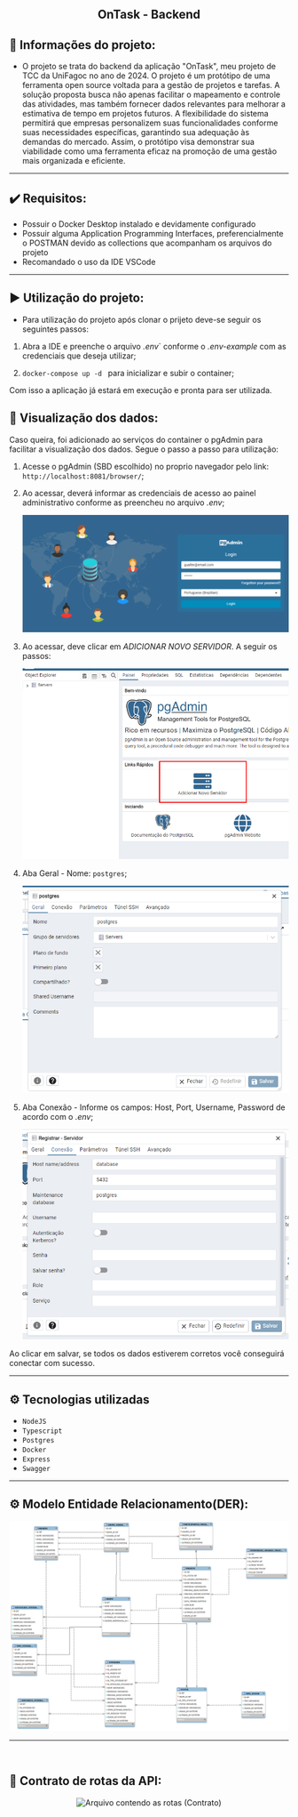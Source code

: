 <div align="center">
  
 ## OnTask - Backend
  
</div>

## 📁 Informações do projeto:

- O projeto se trata do backend da aplicação "OnTask", meu projeto de TCC da UniFagoc no ano de 2024. O projeto é um protótipo de uma ferramenta open source voltada para a gestão de projetos e tarefas. A solução proposta busca não apenas facilitar o mapeamento e controle das atividades, mas também fornecer dados relevantes para melhorar a estimativa de tempo em projetos futuros. A flexibilidade do sistema permitirá que empresas personalizem suas funcionalidades conforme suas necessidades específicas, garantindo sua adequação às demandas do mercado. Assim, o protótipo visa demonstrar sua viabilidade como uma ferramenta eficaz na promoção de uma gestão mais organizada e eficiente. 
  
<hr>

## ✔️ Requisitos:
- Possuir o Docker Desktop instalado e devidamente configurado
- Possuir alguma Application Programming Interfaces, preferencialmente o POSTMAN devido as collections que acompanham os arquivos do projeto
- Recomandado o uso da IDE VSCode

<hr>

## ▶️ Utilização do projeto:

- Para utilização do projeto  após clonar o prijeto deve-se seguir os seguintes passos:

1. Abra a IDE e preenche o arquivo *.env*` conforme o *.env-example* com as credenciais que deseja utilizar;

2. `docker-compose up -d ` para inicializar e subir o container;

Com isso a aplicação já estará em execução e pronta para ser utilizada.

## 💾 Visualização dos dados:
Caso queira, foi adicionado ao serviços do container o pgAdmin para facilitar a visualização dos dados. Segue o passo a passo para utilização:

1. Acesse o pgAdmin (SBD escolhido) no proprio navegador pelo link: `http://localhost:8081/browser/`;

2. Ao acessar, deverá informar as credenciais de acesso ao painel administrativo conforme as preencheu no arquivo *.env*;

    ![Imagem1](./docs/image1.png)

3. Ao acessar, deve clicar em *ADICIONAR NOVO SERVIDOR*. A seguir os passos:

    ![Imagem2](./docs/image2.png)

4. Aba Geral - Nome: `postgres`;

    ![Imagem3](./docs/image3.png)

5. Aba Conexão - Informe os campos: Host, Port, Username, Password de acordo com o *.env*;

    ![Imagem4](./docs/image4.png)

Ao clicar em salvar, se todos os dados estiverem corretos você conseguirá conectar com sucesso.
<hr>

## ⚙️ Tecnologias utilizadas

- `NodeJS`
- `Typescript`
- `Postgres`
- `Docker`
- `Express`
- `Swagger`

<hr>

## ⚙️ Modelo Entidade Relacionamento(DER):

<div align="center">
  
![ModeloDoBanco](./docs/OnTask(TCC)ModelagemDoBanco.png)

</div>
<hr>
<br>


## 🧭 Contrato de rotas da API:

<div align="center">
  
![Arquivo contendo as rotas (Contrato)](./docs/RotasOnTask.postman_collection)

</div>



